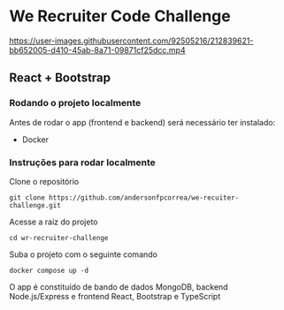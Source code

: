 # We Recruiter Code Challenge

https://user-images.githubusercontent.com/92505216/212839621-bb652005-d410-45ab-8a71-09871cf25dcc.mp4

## React + Bootstrap

### Rodando o projeto localmente

Antes de rodar o app (frontend e backend) será necessário ter instalado:

- Docker

### Instruções para rodar localmente

Clone o repositório

```
git clone https://github.com/andersonfpcorrea/we-recuiter-challenge.git
```

Acesse a raíz do projeto

```
cd wr-recruiter-challenge
```

Suba o projeto com o seguinte comando

```
docker compose up -d
```

O app é constituído de bando de dados MongoDB, backend Node.js/Express e frontend React, Bootstrap e TypeScript
